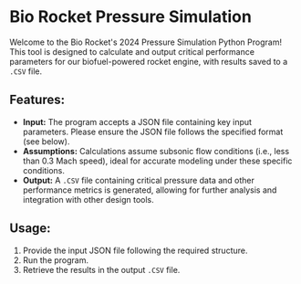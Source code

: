 # Bio Rocket Pressure Simulation

Welcome to the Bio Rocket's 2024 Pressure Simulation Python Program! This tool is designed to calculate and output critical performance parameters for our biofuel-powered rocket engine, with results saved to a `.CSV` file.

## Features:
- **Input:** The program accepts a JSON file containing key input parameters. Please ensure the JSON file follows the specified format (see below).
- **Assumptions:** Calculations assume subsonic flow conditions (i.e., less than 0.3 Mach speed), ideal for accurate modeling under these specific conditions.
- **Output:** A `.CSV` file containing critical pressure data and other performance metrics is generated, allowing for further analysis and integration with other design tools.

## Usage:
1. Provide the input JSON file following the required structure.
2. Run the program.
3. Retrieve the results in the output `.CSV` file.
